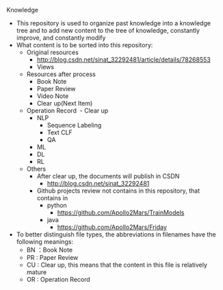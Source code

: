 Knowledge

- This repository is used to organize past knowledge into a knowledge tree and to add new content to the tree of knowledge, constantly improve, and constantly modify
- What content is to be sorted into this repository:
  - Original resources
    - http://blog.csdn.net/sinat_32292481/article/details/78268553
    - Views
  - Resources after process
    - Book Note 
    - Paper Review
    - Video Note
    - Clear up(Next Item)
  - Operation Record
  - Clear up
    - NLP
      - Sequence Labeling
      - Text CLF
      - QA
    - ML
    - DL
    - RL
  - Others
    - After clear up, the documents will publish in CSDN
      - http://blog.csdn.net/sinat_32292481
    - Github projects review not contains in this repository,  that contains in 
      - python
        - https://github.com/Apollo2Mars/TrainModels
      - java 
        - https://github.com/Apollo2Mars/Friday
- To better distinguish file types, the abbreviations in filenames have the following meanings:
  - BN ：Book Note
  - PR : Paper Review
  - CU : Clear up, this means that the content in this file is relatively mature
  - OR : Operation Record

